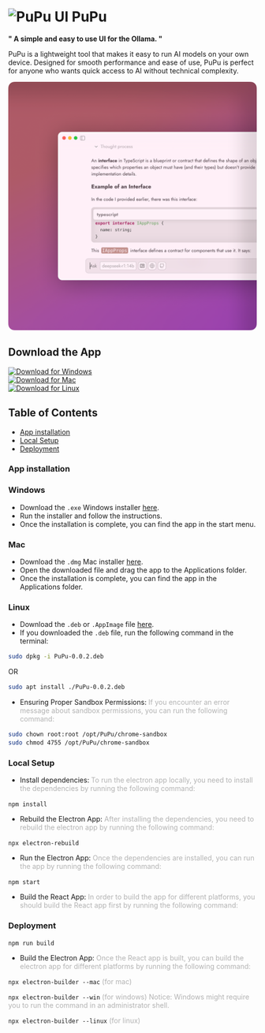 <link
  href="https://fonts.googleapis.com/css2?family=Jost:wght@400;700&display=swap"
  rel="stylesheet"
></link>

# <img src="assets/logo.png" alt="PuPu UI" style="height: 128px"> PuPu

**" A simple and easy to use UI for the Ollama. "**

PuPu is a lightweight tool that makes it easy to run AI models on your own device. Designed for smooth performance and ease of use, PuPu is perfect for anyone who wants quick access to AI without technical complexity.

<img src="assets/PuPu_UI.png" alt="PuPu UI 3"/>

## Download the App

[![Download for Windows][windows-shield]][windows-url]<br>
[![Download for Mac][macos-shield]][macos-url]<br>
[![Download for Linux][linux-shield]][linux-url]

## Table of Contents

- [App installation](#app-installation)
- [Local Setup](#local-setup)
- [Deployment](#deployment)

### App installation <a name="app-installation"></a>

### Windows

- Download the `.exe` Windows installer [here](windows-url).
- Run the installer and follow the instructions.
- Once the installation is complete, you can find the app in the start menu.

### Mac

- Download the `.dmg` Mac installer [here](macos-url).
- Open the downloaded file and drag the app to the Applications folder.
- Once the installation is complete, you can find the app in the Applications folder.

### Linux

- Download the `.deb` or `.AppImage` file [here](linux-url).
- If you downloaded the `.deb` file, run the following command in the terminal:

```bash
sudo dpkg -i PuPu-0.0.2.deb
```
OR
```bash
sudo apt install ./PuPu-0.0.2.deb
```
- Ensuring Proper Sandbox Permissions: <span style="opacity: 0.32">If you encounter an error message about sandbox permissions, you can run the following command:</span>

```bash
sudo chown root:root /opt/PuPu/chrome-sandbox
sudo chmod 4755 /opt/PuPu/chrome-sandbox
```

### Local Setup <a name="local-setup"></a>

- Install dependencies: <span style="opacity: 0.32">To run the electron app locally, you need to install the dependencies by running the following command:</span>

`npm install`

- Rebuild the Electron App: <span style="opacity: 0.32">After installing the dependencies, you need to rebuild the electron app by running the following command:</span>

`npx electron-rebuild`

- Run the Electron App: <span style="opacity: 0.32">Once the dependencies are installed, you can run the app by running the following command:</span>

`npm start`

- Build the React App: <span style="opacity: 0.32"> In order to build the app for different platforms, you should build the React app first by running the following command:</span>

### Deployment <a name="deployment"></a>

`npm run build`

- Build the Electron App: <span style="opacity: 0.32">Once the React app is built, you can build the electron app for different platforms by running the following command:</span>

`npx electron-builder --mac` <span style="opacity: 0.32"> (for mac) </span>

`npx electron-builder --win` <span style="opacity: 0.32"> (for windows) Notice: Windows might require you to run the command in an administrator shell. </span>

`npx electron-builder --linux` <span style="opacity: 0.32"> (for linux) </span>

[windows-shield]: https://img.shields.io/badge/download_for_windows-AA3E71?style=for-the-badge&logo=windows&logoColor=FFFFFF&labelColor=FFFFFF
[windows-url]: https://github.com/haoxiang-xu/PuPu/releases/tag/v0.0.2
[macos-shield]: https://img.shields.io/badge/download_for_mac-AA3E71?style=for-the-badge&logo=apple&logoColor=FFFFFF&labelColor=AA3E71
[macos-url]: https://github.com/haoxiang-xu/PuPu/releases/tag/v0.0.2
[linux-shield]: https://img.shields.io/badge/download_for_linux-AA3E71?style=for-the-badge&logo=linux&logoColor=FFFFFF&labelColor=AA3E71
[linux-url]: https://github.com/haoxiang-xu/PuPu/releases/tag/v0.0.2